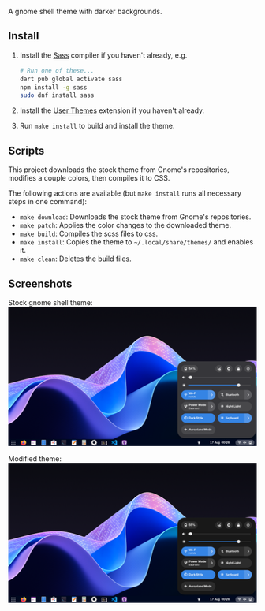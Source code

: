 A gnome shell theme with darker backgrounds.

## Install

1. Install the [Sass](https://sass-lang.com/install) compiler if you haven't already, e.g.

   ```bash
   # Run one of these...
   dart pub global activate sass
   npm install -g sass
   sudo dnf install sass
   ```

2. Install the [User Themes](https://extensions.gnome.org/extension/19/user-theme/) extension if you haven't already.

3. Run `make install` to build and install the theme.

## Scripts

This project downloads the stock theme from Gnome's repositories, modifies a couple colors, then compiles it to CSS.

The following actions are available (but `make install` runs all necessary steps in one command):
- `make download`: Downloads the stock theme from Gnome's repositories.
- `make patch`: Applies the color changes to the downloaded theme.
- `make build`: Compiles the scss files to css.
- `make install`: Copies the theme to `~/.local/share/themes/` and enables it.
- `make clean`: Deletes the build files.

## Screenshots

Stock gnome shell theme:
<img src="doc/unthemed.png">

Modified theme:
<img src="doc/themed.png">
